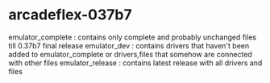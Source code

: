 # arcadeflex-037b7

emulator_complete : contains only complete and probably unchanged files till 0.37b7 final release
emulator_dev : contains drivers that haven't been added to emulator_complete or drivers,files that somehow are connected with other files
emulator_release : contains latest release with all drivers and files

